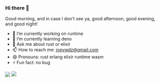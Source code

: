 ### Hi there 👋

Good morning, and in case I don't see ya, good afternoon, good evening, and good night!

- 🔭 I’m currently working on runtime
- 🌱 I’m currently learning deno
- 💬 Ask me about rust or elixir
- 📫 How to reach me: joeywdz@gmail.com
- 😄 Pronouns: rust erlang elixir runtime wasm
- ⚡ Fun fact: no bug

<p>
<img align="center" src="https://github-readme-stats.vercel.app/api?username=josephbennet&show_icons=true&hide_title=true&hide_rank=true&hide=issues&count_private=false&disable_animations=true"/>
<img align="top" src="https://github-readme-stats.vercel.app/api/top-langs/?username=josephbennet&layout=compact&langs_count=4&hide=javascript,html,css"/>
</p>


<!--
**josephbennet/josephbennet** is a ✨ _special_ ✨ repository because its `README.md` (this file) appears on your GitHub profile.

Here are some ideas to get you started:

- 🔭 I’m currently working on ...
- 🌱 I’m currently learning ...
- 👯 I’m looking to collaborate on ...
- 🤔 I’m looking for help with ...
- 💬 Ask me about ...
- 📫 How to reach me: ...
- 😄 Pronouns: ...
- ⚡ Fun fact: ...
-->
